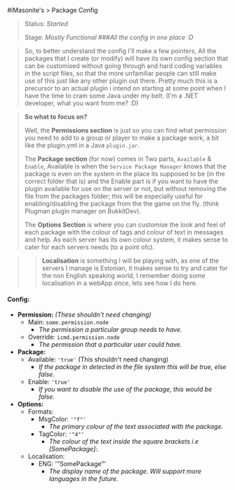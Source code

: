 #iMasonite's > Package Config
>Status: *Started* 
>
>Stage: *Mostly Functional*
###*All the config in one place :D*

>So, to better understand the config I'll make a few pointers, All the packages that I create (or modify) will have its own config section that can be customised without going through and hard coding variables in the script files, so that the more unfamiliar people can still make use of this just like any other plugin out there. Pretty much this is a precursor to an actual plugin i intend on starting at some point when I have the time to cram some Java under my belt. (I'm a .NET developer, what you want from me? :D)

> **So what to focus on?** 
> 
> Well, the **Permissions section** is just so you can find what permission you need to add to a group or player to make a package work, a bit like the plugin.yml in a Java ```plugin.jar```.
>
> The **Package section** (for now) comes in Two parts, ```Available``` & ```Enable```, Available is when the ```Service Package Manager``` knows that the package is even on the system in the place its supposed to be (in the correct folder that is) and the Enable part is if you want to have the plugin available for use on the server or not, but without removing the file from the packages folder; this will be especially useful for enabling/disabling the package from the the game on the fly. (think Plugman plugin manager on BukkitDev).
>
>The **Options Section** is where you can customise the look and feel of each package with the colour of tags and colour of text in messages and help. As each server has its own colour system, it makes sense to cater for each servers needs (to a point ofc).

>> **Localisation** is something I will be playing with, as one of the servers I manage is Estonian, it makes sense to try and cater for the non English speaking world, I remember doing some localisation in a webApp once, lets see how I do here.
>
####  Config:
* **Permission:** *(These shouldn't need changing)*
	* Main: ```some.permission.node```
		* *The permission a particular group needs to have.*
	* Override: ```icmd.permission.node```
		* *The permission that a particular user could have.*
* **Package:**
	* Available: ```'true'``` (This shouldn't need changing)
		* *If the package in detected in the file system this will be true, else false.*
	* Enable: ```'true'```
		* *If you want to disable the use of the package, this would be false.*
* **Options:**
	* Formats:
		* MsgColor: ```'"f"'```
			* *The primary colour of the text associated with the package.*
		* TagColor: ```'"4"'```
			* *The colour of the text inside the square brackets i.e [SomePackage]:.*
	* Localisation:
		* ENG: '"SomePackage"'
			* *The display name of the package. Will support more languages in the future.*
